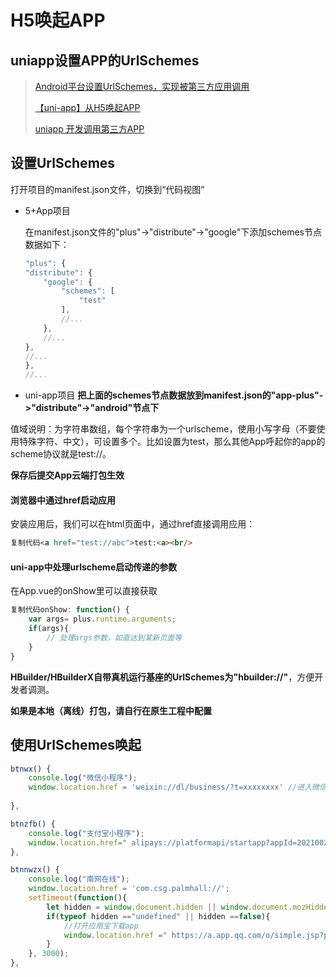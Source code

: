 # H5唤起APP

## uniapp设置APP的UrlSchemes

> [Android平台设置UrlSchemes，实现被第三方应用调用](https://ask.dcloud.net.cn/article/409)
>
> [【uni-app】从H5唤起APP](https://www.jianshu.com/p/09a4303e49c9)
>
> [uniapp 开发调用第三方APP](https://blog.csdn.net/weixin_38946164/article/details/119735200)

## 设置UrlSchemes

打开项目的manifest.json文件，切换到“代码视图”

- 5+App项目

  在manifest.json文件的"plus"->"distribute"->"google"下添加schemes节点数据如下：

  ```javascript
  "plus": {  
  "distribute": {  
      "google": {  
          "schemes": [  
              "test"  
          ],  
          //...  
      },  
      //...  
  },  
  //...  
  },  
  //...
  ```

- uni-app项目
  **把上面的schemes节点数据放到manifest.json的"app-plus"->"distribute"->"android"节点下**

值域说明：为字符串数组，每个字符串为一个urlscheme，使用小写字母（不要使用特殊字符、中文），可设置多个。比如设置为test，那么其他App呼起你的app的scheme协议就是test://。

**保存后提交App云端打包生效**

#### 浏览器中通过href启动应用

安装应用后，我们可以在html页面中，通过href直接调用应用：

```html
复制代码<a href="test://abc">test:<a><br/>
```

#### uni-app中处理urlscheme启动传递的参数

在App.vue的onShow里可以直接获取

```javascript
复制代码onShow: function() {  
    var args= plus.runtime.arguments;  
    if(args){  
        // 处理args参数，如直达到某新页面等  
    }  
}
```

**HBuilder/HBuilderX自带真机运行基座的UrlSchemes为"hbuilder://"**，方便开发者调测。

**如果是本地（离线）打包，请自行在原生工程中配置**

## 使用UrlSchemes唤起

```js
btnwx() {
	console.log("微信小程序");
	window.location.href = 'weixin://dl/business/?t=xxxxxxxx' //进入微信公众平台获取URL Scheme
	
},

btnzfb() {
	console.log("支付宝小程序");
	window.location.href=" alipays://platformapi/startapp?appId=2021002158616517&page=pages/index/index ";
},

btnnwzx() {
	console.log("南网在线");				
	window.location.href = 'com.csg.palmhall://';
	setTimeout(function(){
		let hidden = window.document.hidden || window.document.mozHidden || window.document.msHidden ||window.document.webkitHidden 
		if(typeof hidden =="undefined" || hidden ==false){
			//打开应用宝下载app
			window.location.href =" https://a.app.qq.com/o/simple.jsp?pkgname=com.csg.palmhall&info=B50734893732C01B00F45AA098786D57 ";
		}
	}, 3000);
},
```


